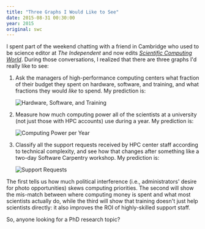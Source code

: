 ```yaml
---
title: "Three Graphs I Would Like to See"
date: 2015-08-31 00:30:00
year: 2015
original: swc
---
```

<p>
  I spent part of the weekend chatting with a friend in Cambridge
  who used to be science editor at <em>The Independent</em>
  and now edits <a href="http://scientific-computing.com/"><em>Scientific Computing World</em></a>.
  During those conversations,
  I realized that there are three graphs I'd really like to see:
</p>
<ol>
  <li>
    <p>
      Ask the managers of high-performance computing centers what fraction of their budget they spent on hardware, software, and training,
      and what fractions they would <em>like</em> to spend.
      My prediction is:
    </p>
    <p>
      <img src="{{'/files/2015/08/hst.png' | relative_url}}" alt="Hardware, Software, and Training" class="centered">
    </p>
  </li>
  <li>
    <p>
      Measure how much computing power all of the scientists at a university (not just those with HPC accounts) use during a year.
      My prediction is:
    </p>
    <p>
      <img src="{{'/files/2015/08/flops.png' | relative_url}}" alt="Computing Power per Year" class="centered">
    </p>
  </li>
  <li>
    <p>
      Classify all the support requests received by HPC center staff according to technical complexity,
      and see how that changes after something like a two-day Software Carpentry workshop.
      My prediction is:
    </p>
    <p>
      <img src="{{'/files/2015/08/support.png' | relative_url}}" alt="Support Requests" class="centered">
    </p>
  </li>
</ol>
<p>
  The first tells us how much political interference
  (i.e., administrators' desire for photo opportunities)
  skews computing priorities.
  The second will show the mis-match between where computing money is spent
  and what most scientists actually do,
  while the third will show that training doesn't just help scientists directly:
  it also improves the ROI of highly-skilled support staff.
</p>
<p>
  So, anyone looking for a PhD research topic?
</p>
